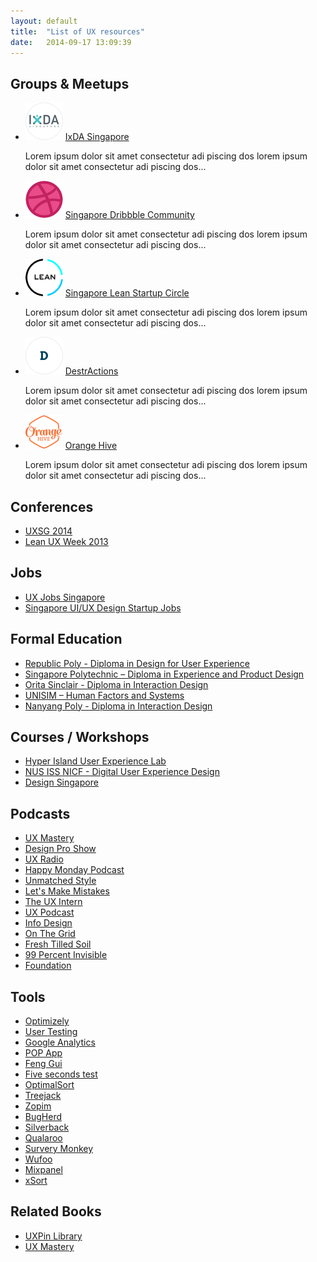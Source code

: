 ```yaml
---
layout: default
title:  "List of UX resources"
date:   2014-09-17 13:09:39
---
```


## Groups & Meetups
- ![IxDA Singapore](/img/logo-ixda.png)
	[IxDA Singapore](http://www.meetup.com/IxDA-Singapore)

	Lorem ipsum dolor sit amet consectetur adi piscing dos lorem ipsum dolor sit amet consectetur adi piscing dos...
- ![Dribbble Meetup Singapore](/img/logo-dribbble.png)
	[Singapore Dribbble Community](http://www.meetup.com/dribbble/Singapore-SG)

	Lorem ipsum dolor sit amet consectetur adi piscing dos lorem ipsum dolor sit amet consectetur adi piscing dos...
- ![Learn Startup Singapore](/img/logo-sglean.png)
	[Singapore Lean Startup Circle](http://www.meetup.com/Singapore-Lean-Startup-Circle)

	Lorem ipsum dolor sit amet consectetur adi piscing dos lorem ipsum dolor sit amet consectetur adi piscing dos...
- ![DestrActions Singapore](/img/logo-destractions.png)
	[DestrActions](https://www.facebook.com/groups/DActions.SG)

	Lorem ipsum dolor sit amet consectetur adi piscing dos lorem ipsum dolor sit amet consectetur adi piscing dos...
- ![Orange Hive Singapore](/img/logo-orangehive.png)
	[Orange Hive](https://www.facebook.com/groups/520864127999607)

	Lorem ipsum dolor sit amet consectetur adi piscing dos lorem ipsum dolor sit amet consectetur adi piscing dos...

## Conferences
- [UXSG 2014](http://www.uxsg.org)
- [Lean UX Week 2013](http://leanuxweek.sg)

## Jobs
- [UX Jobs Singapore](http://www.uxjobssingapore.com)
- [Singapore UI/UX Design Startup Jobs](https://angel.co/singapore/ui-ux-design-1/jobs)

## Formal Education
- [Republic Poly - Diploma in Design for User Experience](http://www.rp.edu.sg/Diploma_in_Design_for_User_Experience_(R36).aspx)
- [Singapore Polytechnic – Diploma in Experience and Product Design](http://goo.gl/SN6xDO)
- [Orita Sinclair - Diploma in Interaction Design](http://www.orita-sinclair.edu.sg/school/diplomas/diploma-interaction-design)
- [UNISIM – Human Factors and Systems](http://sst.unisim.edu.sg/sites/HFS/HFSMain.php)
- [Nanyang Poly - Diploma in Interaction Design](http://www.nyp.edu.sg/sidm/school-of-interactive-n-digital-media)

## Courses / Workshops
- [Hyper Island User Experience Lab](https://www.hyperisland.com/programs-and-courses/user-experience-lab)
- [NUS ISS NICF - Digital User Experience Design](https://www.iss.nus.edu.sg/ProfessionalCourses/SearchCourse/CourseDetail/tabid/267/cid/170/cname/nicf-digital-user-experience-design/Default.aspx)
- [Design Singapore](http://www.designsingapore.org/Home.aspx)

## Podcasts
- [UX Mastery](http://uxmastery.com/category/podcast)
- [Design Pro Show](http://designpro.co/show/archive)
- [UX Radio](http://ux-radio.com/category/podcast/)
- [Happy Monday Podcast](http://www.happymondaypodcast.com/)
- [Unmatched Style](http://unmatchedstyle.com/podcast)
- [Let's Make Mistakes](http://www.muleradio.net/mistakes)
- [The UX Intern](http://theuxintern.com)
- [UX Podcast](http://uxpodcast.com)
- [Info Design](http://infodesign.com.au/uxpod)
- [On The Grid](http://onthegrid.co)
- [Fresh Tilled Soil](http://www.freshtilledsoil.com/category/podcast)
- [99 Percent Invisible](http://99percentinvisible.org/category/episode)
- [Foundation](http://foundation.bz)

## Tools
- [Optimizely](https://www.optimizely.com)
- [User Testing](http://www.usertesting.com)
- [Google Analytics](http://www.google.com/analytics)
- [POP App](https://popapp.in)
- [Feng Gui](http://www.feng-gui.com)
- [Five seconds test](http://fivesecondtest.com)
- [OptimalSort](http://www.optimalworkshop.com/optimalsort.htm)
- [Treejack](http://www.optimalworkshop.com/treejack.htm)
- [Zopim](https://www.zopim.com)
- [BugHerd](http://bugherd.com)
- [Silverback](http://silverbackapp.com)
- [Qualaroo](https://qualaroo.com)
- [Survery Monkey](https://www.surveymonkey.com)
- [Wufoo](http://www.wufoo.com)
- [Mixpanel](https://mixpanel.com)
- [xSort](http://xsortapp.com)

## Related Books
- [UXPin Library](http://uxpin.com/knowledge.html)
- [UX Mastery](http://uxmastery.com/resources/books)

